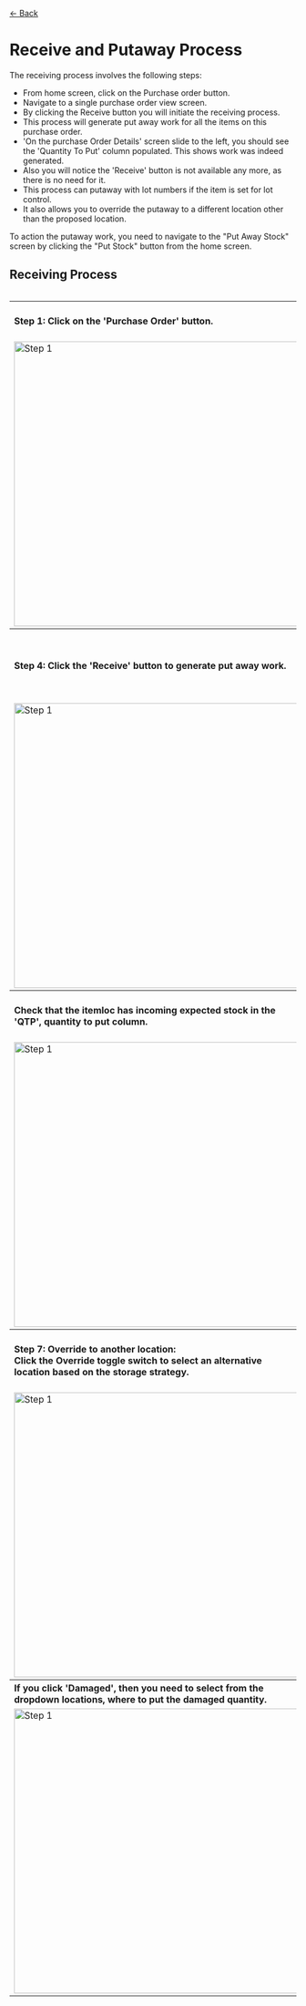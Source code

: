 [← Back](README.md)

<h1>Receive and Putaway Process</h1>
<p>The receiving process involves the following steps:</p>
<ul>
  <li>From home screen, click on the Purchase order button.</li>
  <li>Navigate to a single purchase order view screen.</li>
  <li>By clicking the Receive button you will initiate the receiving process.</li>
  <li>This process will generate put away work for all the items on this purchase order.</li>
  <li>'On the purchase Order Details' screen slide to the left, you should see the 'Quantity To Put' column populated. This shows work was indeed generated.</li>
  <li>Also you will notice the 'Receive' button is not available any more, as there is no need for it.</li>
  <li>This process can putaway with lot numbers if the item is set for lot control.</li>
  <li>It also allows you to override the putaway to a different location other than the proposed location.</li>
</ul>

<p>To action the putaway work, you need to navigate to the "Put Away Stock" screen by clicking the "Put Stock" button from the home screen.</p>

<h2>Receiving Process</h2>
<div style="overflow-x: auto;">
<table>
  <tr>
    <th align="left"><strong>Step 1:</strong> Click on the 'Purchase Order' button.</th>
    <th align="left"><strong>Step 2:</strong> On the result screen tap<br>on a single PO to check the purchase<br>order details. The PO is at status Available.</th>
    <th align="left"><strong>Step 3:</strong> Check the quantities ordered</th>
  </tr>
  <tr>
    <td style="vertical-align: top;">
      <img src="asset/receiving1.png" alt="Step 1" style="height:500px;">
    </td>
    <td style="vertical-align: top;">
      <img src="asset/receiving2.png" alt="Step 2" style="height:500px;">
    </td>
    <td style="vertical-align: top;">
      <img src="asset/receiving3.png" alt="Step 2" style="height:500px;">
    </td>
  </tr>
  <tr>
    <th align="left"><strong>Step 4:</strong> Click the 'Receive' button to generate put away work.</th>
    <th align="left">The PO is ready to put away.</strong> You can<br>see the status has changed to Receiving.<br>You can also verify that the quantity to<br>put is now equal to the quantity ordered.<br>On the Purchase Order Detail screen, slide<br>to the left and check the quantoties.</th>
    <th align="left">Navigate to the 'Stock Results' screen.</th>
  </tr>
  <tr>
    <td style="vertical-align: top;">
      <img src="asset/receiving4.png" alt="Step 1" style="height:500px;">
    </td>
    <td style="vertical-align: top;">
      <img src="asset/receiving5.png" alt="Step 2" style="height:500px;">
    </td>
    <td style="vertical-align: top;">
      <img src="asset/receiving9.png" alt="Step 2" style="height:500px;">
    </td>
  </tr>
  <tr>
    <th align="left">Check that the itemloc has incoming expected stock in the 'QTP', quantity to put column.</th>
    <th align="left"><strong>Step 5: Your Purchase Order is ready<br>to put away</strong> In the 'Put Away Stock' screen, verify it is in the dropdown list. Then click Next.</th>
    <th align="left"><strong>Step 6: Put away to a location.<br>The Mini-WMS app directs you to the<br>system-generated location. Put the stoc in the shown location and click the "Put Away" button.</th>
  </tr>
  <tr>
    <td style="vertical-align: top;">
      <img src="asset/receiving10.png" alt="Step 1" style="height:500px;">
    </td>
    <td style="vertical-align: top;">
      <img src="asset/receiving6.png" alt="Step 2" style="height:500px;">
    </td>
    <td style="vertical-align: top;">
      <img src="asset/receiving7.png" alt="Step 2" style="height:500px;">
    </td>
  </tr>
  <tr>
    <th align="left"><strong>Step 7: Override to another location:<br>Click the Override toggle switch to select an alternative location based on the storage strategy.</th>
    <th align="left">If you receive the full quantity, the system<br>will prompt you for the second putaway.<br>Otherwise, if you try to put less than the full quantity, a popup shows up asking<br>you if you want to put the rest later ors hort pick the rest.</th>
    <th align="left">If you chose to putaway later, <br>then the rest will be left for later picking. If you chose to Short pick,<br>then a new popup will show up.</th>
  </tr>
  <tr>
    <td style="vertical-align: top;">
      <img src="asset/receiving8.png" alt="Step 1" style="height:500px;">
    </td>
    <td style="vertical-align: top;">
      <img src="asset/receiving11.png" alt="Step 1" style="height:500px;">
    </td>
    <td style="vertical-align: top;">
      <img src="asset/receiving12.png" alt="Step 1" style="height:500px;">
    </td>
  </tr>
  <tr>
    <th align="left"><strong>If you click 'Damaged', then you need to select from the dropdown locations, where to put the damaged quantity.</th>
    <th align="left">If you click 'Something else', then you need to enter the reason. Example, stock will be returned...etc</th>
    <th align="left"></th>
  </tr>
  <tr>
    <td style="vertical-align: top;">
      <img src="asset/receiving13.png" alt="Step 1" style="height:500px;">
    </td>
    <td style="vertical-align: top;">
      <img src="asset/receiving14.png" alt="Step 1" style="height:500px;">
    </td>
    <td style="vertical-align: top;">
    </td>
  </tr>
</table>
</div>
